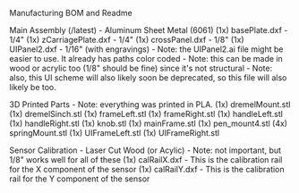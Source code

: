 Manufacturing BOM and Readme

Main Assembly (/latest) - 
Aluminum Sheet Metal (6061)
(1x) basePlate.dxf - 1/4"
(1x) zCarriagePlate.dxf - 1/4"
(1x) crossPanel.dxf - 1/8"
(1x) UIPanel2.dxf - 1/16" (with engravings)
	- Note: the UIPanel2.ai file might be easier to use. It already has paths color coded
	- Note: this can be made in wood or acrylic too (1/8" should be fine) since it's not structural
	- Note: also, this UI scheme will also likely soon be deprecated, so this file will also likely be too.

3D Printed Parts
	- Note: everything was printed in PLA.
(1x) dremelMount.stl
(1x) dremelSinch.stl
(1x) frameLeft.stl
(1x) frameRight.stl
(1x) handleLeft.stl
(1x) handleRight.stl
(1x) knob.stl
(1x) mainFrame.stl
(1x) pen_mount4.stl
(4x) springMount.stl
(1x) UIFrameLeft.stl
(1x) UIFrameRight.stl

Sensor Calibration -
Laser Cut Wood (or Acylic)
	- Note: not important, but 1/8" works well for all of these
(1x) calRailX.dxf
	- This is the calibration rail for the X component of the sensor
(1x) calRailY.dxf
	- This is the calibration rail for the Y component of the sensor